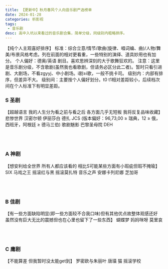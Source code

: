 ```yaml
---
title: 【更新中】秋月春风个人向音乐剧严选榜单
date: 2024-01-28
categories: 析影视
tags:
 - 音乐剧
desc: 高中入坑以来看过的音乐剧合集，简单分级，同级别内粗略排序。
---
```


【纯个人主观喜好排序】
标准：综合立意/情节/歌曲(旋律、唱词编、曲)/人物/舞美/布景风格考虑。列在前面的相对更看重，一些特别的演绎、道具妙用也有加分。
个人偏好：德奥/英语 剧目。喜欢思辨深刻的大于歌舞狂欢的。
注意：这里是音乐剧分级，不含歌剧(虽然我也看歌剧，但请务必区分此二者)。暂时只看引进剧、大剧场，不看zgyyj、中小剧场。i剧≥i歌，一般不挑卡司。
级别内：内部有排序，但差异不大。
级别间：主要按个人偏好划分。t0 t1相对差距较小，后续档次间在个人标准下有明显差距。

### S 圣剧
【超越语言 我的人生分为看之前与看之后 各方面几乎无短板 我将反复品味收藏】
悲惨世界
汉密尔顿
伊丽莎白
德扎
JCS (版本偏好：96,73,00 ≥ 瑞典，12 ≥ 俄，西班牙，阿根廷 ≥ 德马三伯)
歌剧魅影
巴黎圣母院
DEH

<br><br>


### A 神剧
【想安利给全世界 所有人都应该看的 相比S可能某些方面有小瑕疵但瑕不掩瑜】
SIX
马戏之王
摇滚红与黑
摇滚莫扎特
音乐之声
安娜卡列尼娜
芝加哥

<br><br>

### B 佳剧
【有一些方面缺陷明显(即一些方面较不合我口味)但有其他优点故整体观感还好 虽然没有巨大无比的震撼但也在心里也留下了一些东西】
蝴蝶梦
妈妈咪呀
莫里哀

<br><br>

### C 庸剧
【不能算差 但我暂时没太能get到】
罗密欧与朱丽叶
唐璜
猫
摇滚学校

<br><br>